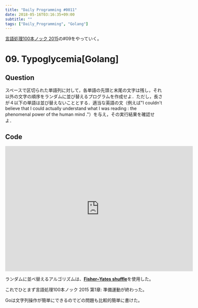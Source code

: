 ```yaml
---
title: "Daily Programming #0011"
date: 2018-05-16T03:16:35+09:00
subtitle: ""
tags: ["Daily_Programming", "Golang"]
---
```


[言語処理100本ノック 2015][1]の#09をやっていく。

[1]:http://www.cl.ecei.tohoku.ac.jp/nlp100/#ch1

# 09. Typoglycemia[Golang]

## Question

スペースで区切られた単語列に対して，各単語の先頭と末尾の文字は残し，それ以外の文字の順序をランダムに並び替えるプログラムを作成せよ．ただし，長さが４以下の単語は並び替えないこととする．適当な英語の文（例えば"I couldn't believe that I could actually understand what I was reading : the phenomenal power of the human mind ."）を与え，その実行結果を確認せよ．

## Code

<iframe src='https://glot.io/snippets/f107yoswu2/embed' frameborder='0' scrolling='no' sandbox='allow-forms allow-pointer-lock allow-popups allow-same-origin allow-scripts' width='600' height='400'></iframe>

ランダムに並べ替えるアルゴリズムは、[**Fisher–Yates shuffle**][2]を使用した。

これでひとまず言語処理100本ノック 2015 第1章: 準備運動が終わった。

Goは文字列操作が簡単にできるのでどの問題も比較的簡単に書けた。

[2]:https://qiita.com/sugyan/items/fd7138a756c1a409f5fd
